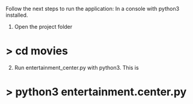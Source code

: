Follow the next steps to run the application:
In a console with python3 installed.

1. Open the project folder 
# > cd movies
2. Run entertainment_center.py with python3. This is 
# > python3 entertainment.center.py

